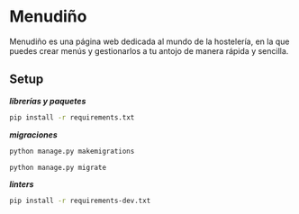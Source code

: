 # Menudiño
Menudiño es una página web dedicada al mundo de la hostelería, en la que puedes crear menús y gestionarlos a tu antojo de manera rápida y sencilla.

## Setup
***librerías y paquetes***
```bash
pip install -r requirements.txt
```

***migraciones***
```bash
python manage.py makemigrations
```
```bash
python manage.py migrate
```

***linters***
```bash
pip install -r requirements-dev.txt
```